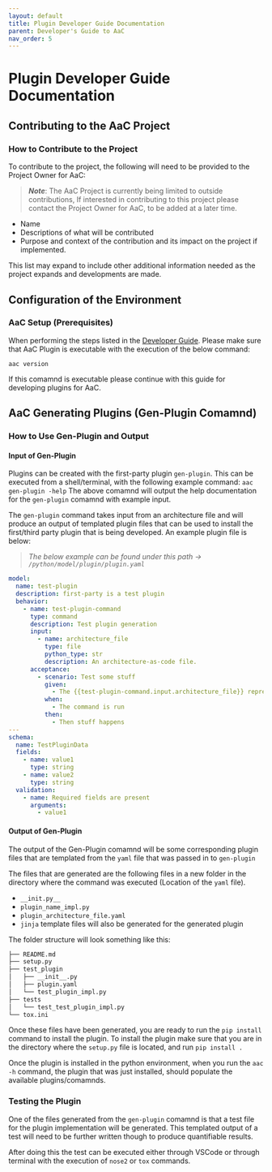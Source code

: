 ```yaml
---
layout: default
title: Plugin Developer Guide Documentation
parent: Developer's Guide to AaC
nav_order: 5
---
```


# Plugin Developer Guide Documentation

## Contributing to the AaC Project

### How to Contribute to the Project

To contribute to the project, the following will need to be provided to the Project Owner for AaC:
>***Note***: The AaC Project is currently being limited to outside contributions, If interested in contributing to this project please contact the Project Owner for AaC, 
> to be added at a later time.

- Name
- Descriptions of what will be contributed
- Purpose and context of the contribution and its impact on the project if implemented. 

This list may expand to include other additional information needed as the project expands and developments are made.

## Configuration of the Environment

### AaC Setup (Prerequisites)

When performing the steps listed in the [Developer Guide](./index.md). Please make sure that AaC Plugin is executable with the execution of the below command:

`aac version`

If this comamnd is executable please continue with this guide for developing plugins for AaC. 

## AaC Generating Plugins (Gen-Plugin Comamnd)

### How to Use Gen-Plugin and Output

#### Input of Gen-Plugin

Plugins can be created with the first-party plugin `gen-plugin`. This can be executed from a shell/terminal, with the following example command:
`aac gen-plugin -help`
The above comamnd will output the help documentation for the `gen-plugin` comamnd with example input.

The `gen-plugin` command takes input from an architecture file and will produce an output of templated plugin files that can be used to install the first/third party plugin that is being developed. An example plugin file is below:
> *The below example can be found under this path -> `/python/model/plugin/plugin.yaml`*

```yaml
model:
  name: test-plugin
  description: first-party is a test plugin
  behavior:
    - name: test-plugin-command
      type: command
      description: Test plugin generation
      input:
        - name: architecture_file
          type: file
          python_type: str
          description: An architecture-as-code file.
      acceptance:
        - scenario: Test some stuff
          given:
            - The {{test-plugin-command.input.architecture_file}} represent a valid system architecture.
          when:
            - The command is run
          then:
            - Then stuff happens
---
schema:
  name: TestPluginData
  fields:
    - name: value1
      type: string
    - name: value2
      type: string
  validation:
    - name: Required fields are present
      arguments:
        - value1
```

#### Output of Gen-Plugin

The output of the Gen-Plugin comamnd will be some corresponding plugin files that are templated from the `yaml` file that was passed in to `gen-plugin`

The files that are generated are the following files in a new folder in the directory where the command was executed (Location of the `yaml` file).

- `__init.py__`
- `plugin_name_impl.py`
- `plugin_architecture_file.yaml`
- `jinja` template files will also be generated for the generated plugin

The folder structure will look something like this:

```markdown
├── README.md
├── setup.py
├── test_plugin
│   ├── __init__.py
│   ├── plugin.yaml
│   └── test_plugin_impl.py
├── tests
│   └── test_test_plugin_impl.py
└── tox.ini
```

Once these files have been generated, you are ready to run the `pip install` command to install the plugin.
To install the plugin make sure that you are in the directory where the `setup.py` file is located, and run `pip install .`

Once the plugin is installed in the python environment, when you run the `aac -h` command, the plugin that was just installed, should populate the available plugins/comamnds.

### Testing the Plugin

One of the files generated from the `gen-plugin` comamnd is that a test file for the plugin implementation will be generated. This templated output of a test will need to be further written though to produce quantifiable results. 

After doing this the test can be executed either through VSCode or through terminal with the execution of `nose2` or `tox` commands. 

###
